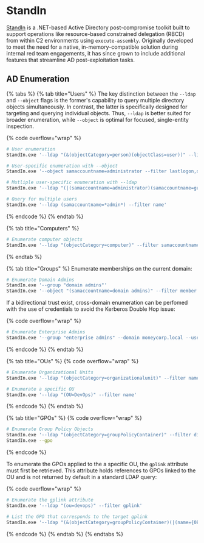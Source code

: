 # StandIn

[StandIn](https://github.com/FuzzySecurity/StandIn) is a .NET-based Active Directory post-compromise toolkit built to support operations like resource-based constrained delegation (RBCD) from within C2 environments using `execute-assembly`. Originally developed to meet the need for a native, in-memory-compatible solution during internal red team engagements, it has since grown to include additional features that streamline AD post-exploitation tasks.

## AD Enumeration

{% tabs %}
{% tab title="Users" %}
The key distinction between the `--ldap` and `--object` flags is the former's capability to query multiple directory objects simultaneously. In contrast, the latter is specifically designed for targeting and querying individual objects. Thus, `--ldap` is better suited for broader enumeration, while `--object` is optimal for focused, single-entity inspection.

{% code overflow="wrap" %}
```bash
# User enumeration
StandIn.exe '--ldap "(&(objectCategory=person)(objectClass=user))" --limit 10'

# User-specific enumeration with --object
StandIn.exe '--object samaccountname=administrator --filter lastlogon,description'

# Mutliple user-specific enumeration with --ldap
StandIn.exe '--ldap "(|(samaccountname=administrator)(samaccountname=guest))" --filter lastlogon,description'

# Query for multiple users
StandIn.exe '--ldap (samaccountname=*admin*) --filter name'
```
{% endcode %}
{% endtab %}

{% tab title="Computers" %}
```bash
# Enumerate computer objects
StandIn.exe '--ldap "(objectCategory=computer)" --filter samaccountname'
```
{% endtab %}

{% tab title="Groups" %}
Enumerate memberships on the current domain:

```bash
# Enumerate Domain Admins
StandIn.exe '--group "domain admins"'
StandIn.exe '--object "(samaccountname=domain admins)" --filter member'
```

If a bidirectional trust exist, cross-domain enumeration can be perfomed with the use of credentials to avoid the Kerberos Double Hop issue:

{% code overflow="wrap" %}
```bash
# Enumerate Enterprise Admins
StandIn.exe '--group "enterprise admins" --domain moneycorp.local --user "x7331" --pass "P@ass123!"'
```
{% endcode %}
{% endtab %}

{% tab title="OUs" %}
{% code overflow="wrap" %}
```bash
# Enumerate Organizational Units
StandIn.exe '--ldap "(objectCategory=organizationalunit)" --filter name'

# Enumerate a specific OU
StandIn.exe '--ldap "(OU=DevOps)" --filter name'
```
{% endcode %}
{% endtab %}

{% tab title="GPOs" %}
{% code overflow="wrap" %}
```bash
# Enumerate Group Policy Objects
StandIn.exe '--ldap "(objectCategory=groupPolicyContainer)" --filter displayname'
StandIn.exe --gpo
```
{% endcode %}

To enumerate the GPOs applied to the a specific OU, the `gplink` attribute must first be retrieved. This attribute holds references to GPOs linked to the OU and is not returned by default in a standard LDAP query:

{% code overflow="wrap" %}
```bash
# Enumerate the gplink attribute
StandIn.exe '--ldap "(ou=devops)" --filter gplink'

# List the GPO that corresponds to the target gplink
StandIn.exe '--ldap "(&(objectCategory=groupPolicyContainer)(|(name={0BF8D01C-1F62-4BDC-958C-57140B67D147})))" --filter displayname'
```
{% endcode %}
{% endtab %}
{% endtabs %}
